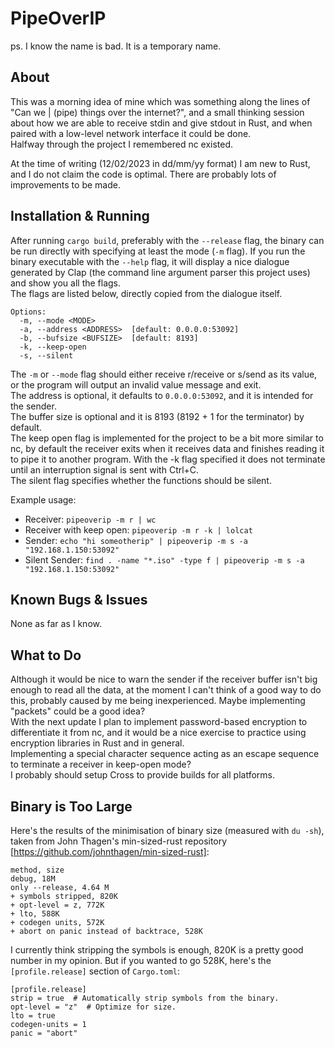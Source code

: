 # PipeOverIP
ps. I know the name is bad. It is a temporary name.

## About
This was a morning idea of mine which was something along the lines of "Can we | (pipe) things over the internet?", and a small thinking session about how we are able to receive stdin and give stdout in Rust, and when paired with a low-level network interface it could be done.  
Halfway through the project I remembered nc existed.

At the time of writing (12/02/2023 in dd/mm/yy format) I am new to Rust, and I do not claim the code is optimal. There are probably lots of improvements to be made.

## Installation & Running
After running `cargo build`, preferably with the `--release` flag, the binary can be run directly with specifying at least the mode (`-m` flag). If you run the binary executable with the `--help` flag, it will display a nice dialogue generated by Clap (the command line argument parser this project uses) and show you all the flags.  
The flags are listed below, directly copied from the dialogue itself.

```
Options:
  -m, --mode <MODE>
  -a, --address <ADDRESS>  [default: 0.0.0.0:53092]
  -b, --bufsize <BUFSIZE>  [default: 8193]
  -k, --keep-open
  -s, --silent
```

The `-m` or `--mode` flag should either receive r/receive or s/send as its value, or the program will output an invalid value message and exit.  
The address is optional, it defaults to `0.0.0.0:53092`, and it is intended for the sender.  
The buffer size is optional and it is 8193 (8192 + 1 for the terminator) by default.  
The keep open flag is implemented for the project to be a bit more similar to nc, by default the receiver exits when it receives data and finishes reading it to pipe it to another program. With the -k flag specified it does not terminate until an interruption signal is sent with Ctrl+C.  
The silent flag specifies whether the functions should be silent.

Example usage:  
- Receiver: `pipeoverip -m r | wc`  
- Receiver with keep open: `pipeoverip -m r -k | lolcat`  
- Sender: `echo "hi someotherip" | pipeoverip -m s -a "192.168.1.150:53092"`   
- Silent Sender: `find . -name "*.iso" -type f | pipeoverip -m s -a "192.168.1.150:53092"`   

## Known Bugs & Issues
None as far as I know. 

## What to Do
Although it would be nice to warn the sender if the receiver buffer isn't big enough to read all the data, at the moment I can't think of a good way to do this, probably caused by me being inexperienced. Maybe implementing "packets" could be a good idea?  
With the next update I plan to implement password-based encryption to differentiate it from nc, and it would be a nice exercise to practice using encryption libraries in Rust and in general.  
Implementing a special character sequence acting as an escape sequence to terminate a receiver in keep-open mode?  
I probably should setup Cross to provide builds for all platforms.

## Binary is Too Large
Here's the results of the minimisation of binary size (measured with `du -sh`), taken from John Thagen's min-sized-rust repository [https://github.com/johnthagen/min-sized-rust]:  
```
method, size
debug, 18M
only --release, 4.64 M
+ symbols stripped, 820K
+ opt-level = z, 772K
+ lto, 588K
+ codegen units, 572K
+ abort on panic instead of backtrace, 528K
```
I currently think stripping the symbols is enough, 820K is a pretty good number in my opinion. But if you wanted to go 528K, here's the `[profile.release]` section of `Cargo.toml`:  
```
[profile.release]
strip = true  # Automatically strip symbols from the binary.
opt-level = "z"  # Optimize for size.
lto = true
codegen-units = 1
panic = "abort"
```